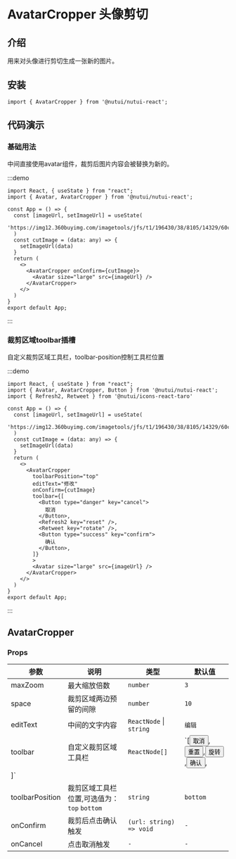 # AvatarCropper 头像剪切

## 介绍

用来对头像进行剪切生成一张新的图片。

## 安装

```tsx
import { AvatarCropper } from '@nutui/nutui-react';
```

## 代码演示

### 基础用法

中间直接使用avatar组件，裁剪后图片内容会被替换为新的。

:::demo

```tsx
import React, { useState } from "react";
import { Avatar, AvatarCropper } from '@nutui/nutui-react';

const App = () => {
  const [imageUrl, setImageUrl] = useState(
    'https://img12.360buyimg.com/imagetools/jfs/t1/196430/38/8105/14329/60c806a4Ed506298a/e6de9fb7b8490f38.png'
  )
  const cutImage = (data: any) => {
    setImageUrl(data)
  }
  return (
    <>
      <AvatarCropper onConfirm={cutImage}>
        <Avatar size="large" src={imageUrl} />
      </AvatarCropper>
    </>
  )
}
export default App;
```

:::

### 裁剪区域toolbar插槽

自定义裁剪区域工具栏，toolbar-position控制工具栏位置

:::demo

```tsx
import React, { useState } from "react";
import { Avatar, AvatarCropper, Button } from '@nutui/nutui-react';
import { Refresh2, Retweet } from '@nutui/icons-react-taro'

const App = () => {
  const [imageUrl, setImageUrl] = useState(
    'https://img12.360buyimg.com/imagetools/jfs/t1/196430/38/8105/14329/60c806a4Ed506298a/e6de9fb7b8490f38.png'
  )
  const cutImage = (data: any) => {
    setImageUrl(data)
  }
  return (
    <>
      <AvatarCropper
        toolbarPosition="top"
        editText="修改"
        onConfirm={cutImage}
        toolbar={[
          <Button type="danger" key="cancel">
            取消
          </Button>,
          <Refresh2 key="reset" />,
          <Retweet key="rotate" />,
          <Button type="success" key="confirm">
            确认
          </Button>,
        ]}
        >
        <Avatar size="large" src={imageUrl} />
      </AvatarCropper>
    </>
  )
}
export default App;
```

:::

## AvatarCropper

### Props

| 参数             | 说明                                        | 类型   | 默认值 |
| ---------------- | ------------------------------------------- | ------ | ------ |
| maxZoom         | 最大缩放倍数                                | `number` | `3`      |
| space            | 裁剪区域两边预留的间隙                      | `number` | `10`     |
| editText        | 中间的文字内容                              | `ReactNode` \| `string` | `编辑`   |
| toolbar         | 自定义裁剪区域工具栏  |  `ReactNode[]`   |  `[<Button type="danger" key="cancel">取消</Button>, <Button type="info" key="reset">重置</Button>,<Button type="warning" key="rotate">旋转</Button>,<Button type="success" key="confirm">确认</Button>,
  ]` |
| toolbarPosition | 裁剪区域工具栏位置,可选值为：`top` `bottom` | `string` | `bottom` |
| onConfirm       | 裁剪后点击确认触发                    | `(url: string) => void` |  `-` |
| onCancel        | 点击取消触发                          | `-`                |  `-` |

